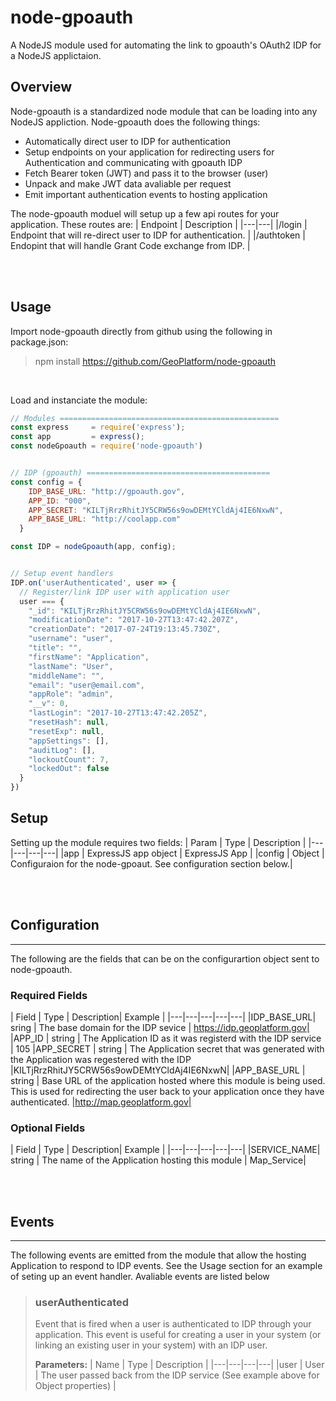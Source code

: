 # node-gpoauth

A NodeJS module used for automating the link to gpoauth's OAuth2 IDP for a NodeJS applictaion.

## Overview
Node-gpoauth is a standardized node module that can be loading into any NodeJS appliction.
Node-gpoauth does the following things:
- Automatically direct user to IDP for authentication
- Setup endpoints on your application for redirecting users for Authentication and communicating with gpoauth IDP
- Fetch Bearer token (JWT) and pass it to the browser (user)
- Unpack and make JWT data avaliable per request
- Emit important authentication events to hosting application

The node-gpoauth moduel will setup up a few api routes for your application. These routes are:
| Endpoint |  Description |
|---|---|
|/login | Endpoint that will re-direct user to IDP for authentication. |
|/authtoken | Endopint that will handle Grant Code exchange from IDP. |

<br><br>

## Usage
Import node-gpoauth directly from github using the following in package.json:
> npm install https://github.com/GeoPlatform/node-gpoauth  

<br>

Load and instanciate the module:
```javascript
// Modules =================================================
const express     = require('express');
const app         = express();
const nodeGpoauth = require('node-gpoauth')


// IDP (gpoauth) =========================================
const config = {
    IDP_BASE_URL: "http://gpoauth.gov",
    APP_ID: "000",
    APP_SECRET: "KILTjRrzRhitJY5CRW56s9owDEMtYCldAj4IE6NxwN",
    APP_BASE_URL: "http://coolapp.com"
  }

const IDP = nodeGpoauth(app, config);


// Setup event handlers
IDP.on('userAuthenticated', user => {
  // Register/link IDP user with application user
  user === {
    "_id": "KILTjRrzRhitJY5CRW56s9owDEMtYCldAj4IE6NxwN",
    "modificationDate": "2017-10-27T13:47:42.207Z",
    "creationDate": "2017-07-24T19:13:45.730Z",
    "username": "user",
    "title": "",
    "firstName": "Application",
    "lastName": "User",
    "middleName": "",
    "email": "user@email.com",
    "appRole": "admin",
    "__v": 0,
    "lastLogin": "2017-10-27T13:47:42.205Z",
    "resetHash": null,
    "resetExp": null,
    "appSettings": [],
    "auditLog": [],
    "lockoutCount": 7,
    "lockedOut": false
  }
})
```

## Setup
Setting up the module requires two fields:
| Param | Type | Description |
|---|---|---|---|
|app | ExpressJS app object | ExpressJS App |
|config | Object | Configuraion for the node-gpoaut. See configuration section below.|


<br><br>

## Configuration
---
The following are the fields that can be on the configurartion object sent to node-gpoauth.
### Required Fields
| Field | Type | Description| Example |
|---|---|---|---|---|
|IDP_BASE_URL| sring | The base domain for the IDP sevice | https://idp.geoplatform.gov|
|APP_ID | string | The Application ID as it was registerd with the IDP service | 105
|APP_SECRET | string | The Application secret that was generated with the Application was  regestered with the IDP |KILTjRrzRhitJY5CRW56s9owDEMtYCldAj4IE6NxwN|
|APP_BASE_URL | string | Base URL of the application hosted where this module is being used. This is used for redirecting the user back to your application once they have authenticated. |http://map.geoplatform.gov|

### Optional Fields
| Field | Type | Description| Example |
|---|---|---|---|---|
|SERVICE_NAME| string | The name of the Application hosting this module | Map_Service|

<br><br>

## Events
---
The following events are emitted from the module that allow the hosting Application to respond to IDP events. See the Usage section for an example of seting up an event handler. Avaliable events are listed below

>### userAuthenticated
>Event that is fired when a user is authenticated to IDP through your application. This event is useful for creating a user in your system (or linking an existing user in your system) with an IDP user.  
>
>**Parameters:**
>| Name | Type | Description |
>|---|---|---|---|
>|user | User | The user passed back from the IDP service (See example above for Object properties) |